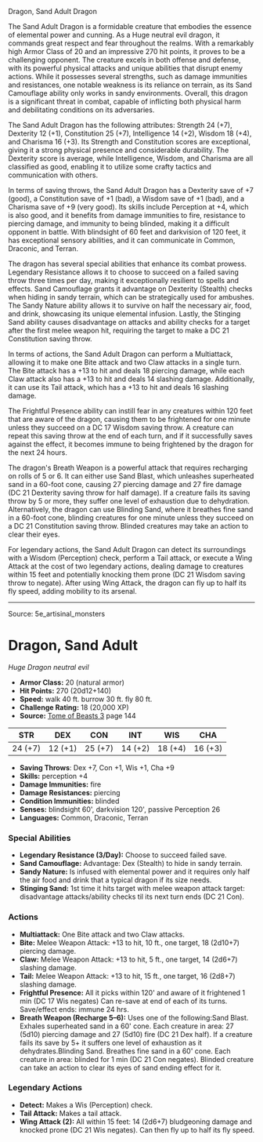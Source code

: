<MonsterName/>Dragon, Sand Adult</MonsterName>
<CreatureType/>Dragon</CreatureType>

<summary>The Sand Adult Dragon is a formidable creature that embodies the essence of elemental power and cunning. As a Huge neutral evil dragon, it commands great respect and fear throughout the realms. With a remarkably high Armor Class of 20 and an impressive 270 hit points, it proves to be a challenging opponent. The creature excels in both offense and defense, with its powerful physical attacks and unique abilities that disrupt enemy actions. While it possesses several strengths, such as damage immunities and resistances, one notable weakness is its reliance on terrain, as its Sand Camouflage ability only works in sandy environments. Overall, this dragon is a significant threat in combat, capable of inflicting both physical harm and debilitating conditions on its adversaries.</summary>

<detail>

The Sand Adult Dragon has the following attributes: Strength 24 (+7), Dexterity 12 (+1), Constitution 25 (+7), Intelligence 14 (+2), Wisdom 18 (+4), and Charisma 16 (+3). Its Strength and Constitution scores are exceptional, giving it a strong physical presence and considerable durability. The Dexterity score is average, while Intelligence, Wisdom, and Charisma are all classified as good, enabling it to utilize some crafty tactics and communication with others.

In terms of saving throws, the Sand Adult Dragon has a Dexterity save of +7 (good), a Constitution save of +1 (bad), a Wisdom save of +1 (bad), and a Charisma save of +9 (very good). Its skills include Perception at +4, which is also good, and it benefits from damage immunities to fire, resistance to piercing damage, and immunity to being blinded, making it a difficult opponent in battle. With blindsight of 60 feet and darkvision of 120 feet, it has exceptional sensory abilities, and it can communicate in Common, Draconic, and Terran.

The dragon has several special abilities that enhance its combat prowess. Legendary Resistance allows it to choose to succeed on a failed saving throw three times per day, making it exceptionally resilient to spells and effects. Sand Camouflage grants it advantage on Dexterity (Stealth) checks when hiding in sandy terrain, which can be strategically used for ambushes. The Sandy Nature ability allows it to survive on half the necessary air, food, and drink, showcasing its unique elemental infusion. Lastly, the Stinging Sand ability causes disadvantage on attacks and ability checks for a target after the first melee weapon hit, requiring the target to make a DC 21 Constitution saving throw.

In terms of actions, the Sand Adult Dragon can perform a Multiattack, allowing it to make one Bite attack and two Claw attacks in a single turn. The Bite attack has a +13 to hit and deals 18 piercing damage, while each Claw attack also has a +13 to hit and deals 14 slashing damage. Additionally, it can use its Tail attack, which has a +13 to hit and deals 16 slashing damage.

The Frightful Presence ability can instill fear in any creatures within 120 feet that are aware of the dragon, causing them to be frightened for one minute unless they succeed on a DC 17 Wisdom saving throw. A creature can repeat this saving throw at the end of each turn, and if it successfully saves against the effect, it becomes immune to being frightened by the dragon for the next 24 hours. 

The dragon's Breath Weapon is a powerful attack that requires recharging on rolls of 5 or 6. It can either use Sand Blast, which unleashes superheated sand in a 60-foot cone, causing 27 piercing damage and 27 fire damage (DC 21 Dexterity saving throw for half damage). If a creature fails its saving throw by 5 or more, they suffer one level of exhaustion due to dehydration. Alternatively, the dragon can use Blinding Sand, where it breathes fine sand in a 60-foot cone, blinding creatures for one minute unless they succeed on a DC 21 Constitution saving throw. Blinded creatures may take an action to clear their eyes.

For legendary actions, the Sand Adult Dragon can detect its surroundings with a Wisdom (Perception) check, perform a Tail attack, or execute a Wing Attack at the cost of two legendary actions, dealing damage to creatures within 15 feet and potentially knocking them prone (DC 21 Wisdom saving throw to negate). After using Wing Attack, the dragon can fly up to half its fly speed, adding mobility to its arsenal.</detail>



---

Source: 5e_artisinal_monsters

# Dragon, Sand Adult

*Huge* *Dragon* *neutral evil*

- **Armor Class:** 20 (natural armor)
- **Hit Points:** 270 (20d12+140)
- **Speed:** walk 40 ft. burrow 30 ft. fly 80 ft.
- **Challenge Rating:** 18 (20,000 XP)
- **Source:** [Tome of Beasts 3](https://koboldpress.com/kpstore/product/tome-of-beasts-3-for-5th-edition/) page 144

| STR | DEX | CON | INT | WIS | CHA |
| --- | --- | --- | --- | --- | --- |
| 24 (+7) | 12 (+1) | 25 (+7) | 14 (+2) | 18 (+4) | 16 (+3) |

- **Saving Throws**: Dex +7, Con +1, Wis +1, Cha +9
- **Skills:** perception +4
- **Damage Immunities:** fire
- **Damage Resistances:** piercing
- **Condition Immunities:** blinded
- **Senses:** blindsight 60', darkvision 120', passive Perception 26
- **Languages:** Common, Draconic, Terran

### Special Abilities

- **Legendary Resistance (3/Day):** Choose to succeed failed save.
- **Sand Camouflage:** Advantage: Dex (Stealth) to hide in sandy terrain.
- **Sandy Nature:** Is infused with elemental power and it requires only half the air food and drink that a typical dragon if its size needs.
- **Stinging Sand:** 1st time it hits target with melee weapon attack target: disadvantage attacks/ability checks til its next turn ends (DC 21 Con).

### Actions

- **Multiattack:** One Bite attack and two Claw attacks.
- **Bite:** Melee Weapon Attack: +13 to hit, 10 ft., one target, 18 (2d10+7) piercing damage.
- **Claw:** Melee Weapon Attack: +13 to hit, 5 ft., one target, 14 (2d6+7) slashing damage.
- **Tail:** Melee Weapon Attack: +13 to hit, 15 ft., one target, 16 (2d8+7) slashing damage.
- **Frightful Presence:** All it picks within 120' and aware of it frightened 1 min (DC 17 Wis negates) Can re-save at end of each of its turns. Save/effect ends: immune 24 hrs.
- **Breath Weapon (Recharge 5–6):** Uses one of the following:Sand Blast. Exhales superheated sand in a 60' cone. Each creature in area: 27 (5d10) piercing damage and 27 (5d10) fire (DC 21 Dex half). If a creature fails its save by 5+ it suffers one level of exhaustion as it dehydrates.Blinding Sand. Breathes fine sand in a 60' cone. Each creature in area: blinded for 1 min (DC 21 Con negates). Blinded creature can take an action to clear its eyes of sand ending effect for it.



### Legendary Actions

- **Detect:** Makes a Wis (Perception) check.
- **Tail Attack:** Makes a tail attack.
- **Wing Attack (2):** All within 15 feet: 14 (2d6+7) bludgeoning damage and knocked prone (DC 21 Wis negates). Can then fly up to half its fly speed.


